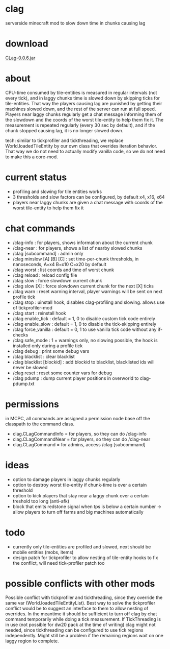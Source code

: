 clag
====

serverside minecraft mod to slow down time in chunks causing lag

download
====
[CLag-0.0.6.jar](releases/CLag-0.0.6.jar?raw=true)

about
====

CPU-time consumed by tile-entities is measured in regular intervals (not every tick),
and in laggy chunks time is slowed down by skipping ticks for tile-entities.
That way the players causing lag are punished by getting their machines slowed down,
and the rest of the server can run at full speed.
Players near laggy chunks regularly get a chat message informing them of the slowdown and the coords of the worst tile-entity to help them fix it.
The measurement is repeated regularly (every 30 sec by default), and if the chunk stopped causing lag, it is no longer slowed down.

tech: similar to tickprofiler and tickthreading, we replace World.loadedTileEntity by our own class that overides iteration behavior.
That way we do not need to actually modify vanilla code, so we do not need to make this a core-mod.

current status
====

* profiling and slowing for tile entities works
* 3 thresholds and slow factors can be configured, by default x4, x16, x64
* players near laggy chunks are given a chat message with coords of the worst tile-entity to help them fix it


chat commands
====

* /clag-info : for players, shows information about the current chunk
* /clag-near : for players, shows a list of nearby slowed chunks
* /clag [subcommand] : admin only
* /clag minslow [A] [B] [C] : set time-per-chunk thresholds, in nanoseconds, A=x4 B=x10 C=x20 by default
* /clag worst : list coords and time of worst chunk
* /clag reload : reload config file
* /clag slow : force slowdown current chunk 
* /clag slow [X] : force slowdown current chunk for the next [X] ticks
* /clag warn : reset warning interval, player warnings will be sent on next profile tick
* /clag stop : uinstall hook, disables clag-profiling and slowing. allows use of tickprofiler-mod
* /clag start : reinstall hook
* /clag enable_tick : default = 1, 0 to disable custom tick code entirely
* /clag enable_slow : default = 1, 0 to disable the tick-skipping entirely
* /clag force_vanilla : default = 0, 1 to use vanilla tick code without any if-checks
* /clag safe_mode : 1 = warnings only, no slowing possible, the hook is installed only during a profile tick
* /clag debug : print some debug vars
* /clag blacklist : clear blacklist
* /clag blacklist [blockid] : add blockid to blacklist, blacklisted ids will never be slowed
* /clag reset : reset some counter vars for debug
* /clag pdump : dump current player positions in overworld to clag-pdump.txt



permissions
=== 

in MCPC, all commands are assigned a permission node base off the classpath to the command class.  
* clag.CLagCommandInfo = for players, so they can do /clag-info
* clag.CLagCommandNear = for players, so they can do /clag-near
* clag.CLagCommand = for admins, access /clag [subcommand]

ideas
====

* option to damage players in laggy chunks regularly
* option to destroy worst tile-entity if chunk-time is over a certain threshold
* option to kick players that stay near a laggy chunk over a certain treshold too long (anti-afk)
* block that emits redstone signal when tps is below a certain number -> allow players to turn off farms and big machines automatically

todo
====

* currently only tile-entities are profiled and slowed, next should be mobile entities (mobs, items)
* design patch for tickprofiler to allow nesting of tile-entity hooks to fix the conflict, will need tick-profiler patch too


possible conflicts with other mods 
====

Possible conflict with tickprofiler and tickthreading, since they override the same var (World.loadedTileEntityList).
Best way to solve the tickprofiler conflict would be to suggest an interface to them to allow nesting of overrides.
In the meantime it should be sufficient to turn off clag by chat command temporarily while doing a tick measurement.
If TickThreading is in use (not possible for dw20 pack at the time of writing) clag might not needed, 
since tickthreading can be configured to use tick regions independently.
Might still be a problem if the remaining regions wait on one laggy region to complete.



